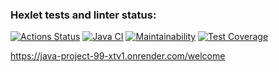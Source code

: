 ### Hexlet tests and linter status:
[![Actions Status](https://github.com/DmitryCo/java-project-99/actions/workflows/hexlet-check.yml/badge.svg)](https://github.com/DmitryCo/java-project-99/actions)
[![Java CI](https://github.com/DmitryCo/java-project-99/actions/workflows/main.yml/badge.svg)](https://github.com/DmitryCo/java-project-99/actions/workflows/main.yml)
[![Maintainability](https://api.codeclimate.com/v1/badges/9cbf632a27c8ed207c58/maintainability)](https://codeclimate.com/github/DmitryCo/java-project-991/maintainability)
[![Test Coverage](https://api.codeclimate.com/v1/badges/9cbf632a27c8ed207c58/test_coverage)](https://codeclimate.com/github/DmitryCo/java-project-991/test_coverage)

https://java-project-99-xtv1.onrender.com/welcome